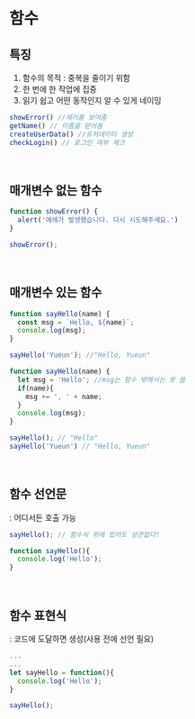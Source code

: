 # 함수

## 특징
1. 함수의 목적 : 중복을 줄이기 위함
2. 한 번에 한 작업에 집중
3. 읽기 쉽고 어떤 동작인지 알 수 있게 네이밍
  ```jsx
  showError() //에러를 보여줌
  getName() // 이름을 얻어옴
  createUserData() //유저데이터 생성
  checkLogin() // 로그인 여부 체크
  ```
<br>

## 매개변수 없는 함수
  ```jsx
  function showError() {
    alert('에레가 발생했습니다. 다시 시도해주세요.')
  }
  
  showError();
  ```
<br>

## 매개변수 있는 함수
  ```jsx
  function sayHello(name) {
    const msg = `Hello, ${name}`; 
    console.log(msg);
  }
  
  sayHello('Yueun'); //"Hello, Yueun"
  
  function sayHello(name) {
    let msg = 'Hello'; //msg는 함수 밖에서는 못 씀
    if(name){
      msg += ', ' + name;
    }
    console.log(msg);
  }
  
  sayHello(); // "Hello"
  sayHello('Yueun') // "Hello, Yueun"
  
  ```
<br>

## 함수 선언문 
: 어디서든 호출 가능
  ```jsx
  sayHello(); // 함수식 위에 있어도 상관없다!
  
  function sayHello(){
    console.log('Hello');
  }
  ```
<br>

## 함수 표현식 
: 코드에 도달하면 생성(사용 전에 선언 필요)
  ```jsx
  ...
  ...
  let sayHello = function(){
    console.log('Hello');
  }
  
  sayHello();
  ```